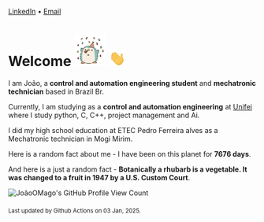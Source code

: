 [LinkedIn](https://www.linkedin.com/in/joão-pedro-gozzoli-b95641301/) &bull;
[Email](joaopedrogozzoli@gmail.com)

# Welcome <img src="happy.gif" height="64px" /> <img src="wave.gif" height="32px" />

I am João, a  **control and automation engineering student** and **mechatronic technician** based in Brazil Br.

Currently, I am studying as a **control and automation engineering** at [Unifei](https://unifei.edu.br) where I study python, C, C++, project management and Ai.

I did my high school education at ETEC Pedro Ferreira alves as a Mechatronic technician in Mogi Mirim.

Here is a random fact about me - I have been on this planet for **7676 days**.

And here is a just a random fact -  **Botanically a rhubarb is a vegetable. It was changed to a fruit in 1947 by a U.S. Custom Court**.

![JoãoOMago's GitHub Profile View Count](https://komarev.com/ghpvc/?username=JoaoOMago)

<sub>Last updated by Github Actions on 03 Jan, 2025.</sub>
